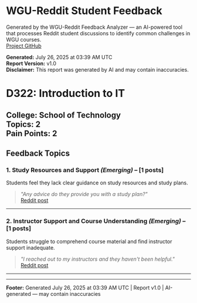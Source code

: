 # WGU-Reddit Student Feedback

Generated by the WGU-Reddit Feedback Analyzer — an AI-powered tool that processes Reddit student discussions to identify common challenges in WGU courses.  
[Project GitHub](https://wgudataninja.github.io/wgu-reddit-monitoring-pipeline/)

**Generated:** July 26, 2025 at 03:39 AM UTC  
**Report Version:** v1.0  
**Disclaimer:** This report was generated by AI and may contain inaccuracies.  
# D322: Introduction to IT
**College:** School of Technology  
**Topics:** 2  
**Pain Points:** 2  
---
## Feedback Topics
### 1. Study Resources and Support _(Emerging)_ – [1 posts]
Students feel they lack clear guidance on study resources and study plans.  
> _"Any advice do they provide you with a study plan?"_  
> [Reddit post](https://reddit.com/comments/1jkl3jc)  
---
### 2. Instructor Support and Course Understanding _(Emerging)_ – [1 posts]
Students struggle to comprehend course material and find instructor support inadequate.  
> _"I reached out to my instructors and they haven't been helpful."_  
> [Reddit post](https://reddit.com/comments/1j9w0e3)  
---
---
**Footer:** Generated July 26, 2025 at 03:39 AM UTC | Report v1.0 | AI-generated — may contain inaccuracies  